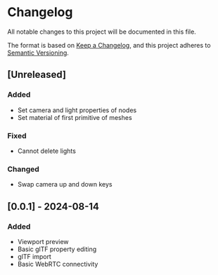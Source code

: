 # Changelog

All notable changes to this project will be documented in this file.

The format is based on [Keep a Changelog](https://keepachangelog.com/en/1.1.0/),
and this project adheres to [Semantic Versioning](https://semver.org/spec/v2.0.0.html).

## [Unreleased]

### Added

- Set camera and light properties of nodes
- Set material of first primitive of meshes

### Fixed

- Cannot delete lights

### Changed

- Swap camera up and down keys

## [0.0.1] - 2024-08-14

### Added

- Viewport preview
- Basic glTF property editing
- glTF import
- Basic WebRTC connectivity
